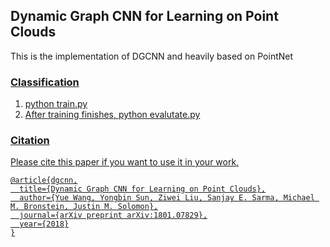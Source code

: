 ## Dynamic Graph CNN for Learning on Point Clouds
This is the implementation of DGCNN and heavily based on PointNet <a href="https://github.com/charlesq34/pointnet" target="_blank">

### Classification
1. python train.py
2. After training finishes, python evalutate.py

### Citation
Please cite this paper if you want to use it in your work,

	@article{dgcnn,
	  title={Dynamic Graph CNN for Learning on Point Clouds},
	  author={Yue Wang, Yongbin Sun, Ziwei Liu, Sanjay E. Sarma, Michael M. Bronstein, Justin M. Solomon},
	  journal={arXiv preprint arXiv:1801.07829},
	  year={2018}
	}
